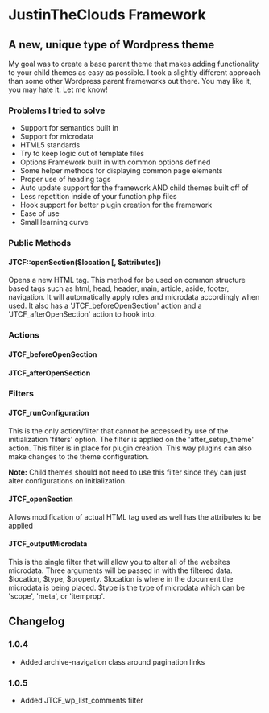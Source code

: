 # JustinTheClouds Framework

## A new, unique type of Wordpress theme

My goal was to create a base parent theme that makes adding functionality to your child themes as easy as possible. I took a slightly different approach than some other Wordpress parent frameworks out there. You may like it, you may hate it. Let me know!

### Problems I tried to solve

* Support for semantics built in
* Support for microdata
* HTML5 standards
* Try to keep logic out of template files
* Options Framework built in with common options defined
* Some helper methods for displaying common page elements
* Proper use of heading tags
* Auto update support for the framework AND child themes built off of
* Less repetition inside of your function.php files
* Hook support for better plugin creation for the framework
* Ease of use
* Small learning curve

### Public Methods

#### JTCF::openSection($location [, $attributes])

Opens a new HTML tag. This method for be used on common structure based tags such as html, head, header, main, article, aside, footer, navigation. It will automatically apply roles and microdata accordingly when used. It also has a 'JTCF_beforeOpenSection' action and a 'JTCF_afterOpenSection' action to hook into.

### Actions

#### JTCF_beforeOpenSection

#### JTCF_afterOpenSection

### Filters

#### JTCF_runConfiguration

This is the only action/filter that cannot be accessed by use of the initialization 'filters' option. The filter is applied on the 'after_setup_theme' action. This filter is in place for plugin creation. This way plugins can also make changes to the theme configuration. 

**Note:** Child themes should not need to use this filter since they can just alter configurations on initialization.

#### JTCF_openSection

Allows modification of actual HTML tag used as well has the attributes to be applied

#### JTCF_outputMicrodata

This is the single filter that will allow you to alter all of the websites microdata. Three arguments will be passed in with the filtered data. $location, $type, $property. $location is where in the document the microdata is being placed. $type is the type of microdata which can be 'scope', 'meta', or 'itemprop'.

## Changelog

### 1.0.4

* Added archive-navigation class around pagination links

### 1.0.5

* Added JTCF_wp_list_comments filter